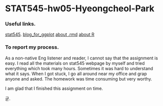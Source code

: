 # STAT545-hw05-Hyeongcheol-Park


### Useful links.
[stat545](https://stat545.com/cm007-notes_and_exercises.html).
[blog_for_ggplot](http://www.dodomira.com/2016/03/18/ggplot2-기초/)
[about .rmd](https://www.rstudio.com/wp-content/uploads/2015/02/rmarkdown-cheatsheet.pdf)
[about R](https://www.rdocumentation.org/packages/base/versions/3.4.1/topics/unique)
  

### To report my process.

  As a non-native Eng listener and reader, I cannot say that the assignment is easy. 
I read all the materials on stat545 webpage by myself and tried everything which took many hours. Sometimes it was hard to understand what it says.
When I got stuck, I go all around near my office and grap anyone and asked. The homework was time consuming but very worthy.
 
  I am glad that I finished this assignment on time. 

 굳.






